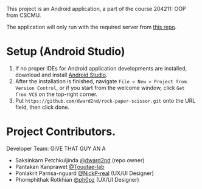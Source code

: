 This project is an Android application, a part of the course 204211: OOP from CSCMU.

The application will only run with the required server
from [this repo](https://github.com/Touutae-lab/OOPapi).

# Setup (Android Studio)

1. If no proper IDEs for Android application developments are installed, download and install [Android Studio](https://developer.android.com/studio).
2. After the installation is finished, navigate `File > New > Project from Version Control`, or if you start from the welcome window, click `Get from VCS` on the top-right corner.
3. Put `https://github.com/dward2nd/rock-paper-scissor.git` onto the URL field, then click done.

# Project Contributors.

Developer Team: GIVE THAT GUY AN A

- Saksinkarn Petchkuljinda [@dward2nd](https://github.com/dward2nd) (repo owner)
- Pantakan Kanprawet [@Touutae-lab](https://github.com/Touutae-lab)
- Ponlakrit Parnsa-nguard [@NickP-real](https://github.com/NickP-real) (UX/UI Designer)
- Phornphithak Rotkhian [@ph0pz](https://github.com/ph0pz) (UX/UI Designer)
